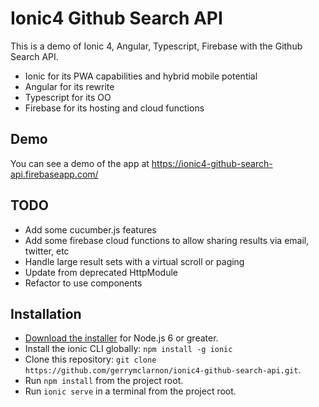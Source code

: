 # Ionic4 Github Search API

This is a demo of Ionic 4, Angular, Typescript, Firebase with the Github Search API.

* Ionic for its PWA capabilities and hybrid mobile potential
* Angular for its rewrite
* Typescript for its OO
* Firebase for its hosting and cloud functions

## Demo

You can see a demo of the app at https://ionic4-github-search-api.firebaseapp.com/

## TODO

* Add some cucumber.js features
* Add some firebase cloud functions to allow sharing results via email, twitter, etc
* Handle large result sets with a virtual scroll or paging
* Update from deprecated HttpModule 
* Refactor to use components

## Installation

* [Download the installer](https://nodejs.org/) for Node.js 6 or greater.
* Install the ionic CLI globally: `npm install -g ionic`
* Clone this repository: `git clone https://github.com/gerrymclarnon/ionic4-github-search-api.git`.
* Run `npm install` from the project root.
* Run `ionic serve` in a terminal from the project root.
